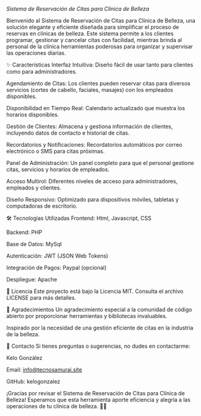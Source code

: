 *Sistema de Reservación de Citas para Clínica de Belleza*




Bienvenido al Sistema de Reservación de Citas para Clínica de Belleza, una solución elegante y eficiente diseñada para simplificar el proceso de reservas en clínicas de belleza. Este sistema permite a los clientes programar, gestionar y cancelar citas con facilidad, mientras brinda al personal de la clínica herramientas poderosas para organizar y supervisar las operaciones diarias.

✨ Características
Interfaz Intuitiva: Diseño fácil de usar tanto para clientes como para administradores.

Agendamiento de Citas: Los clientes pueden reservar citas para diversos servicios (cortes de cabello, faciales, masajes) con los empleados disponibles.

Disponibilidad en Tiempo Real: Calendario actualizado que muestra los horarios disponibles.

Gestión de Clientes: Almacena y gestiona información de clientes, incluyendo datos de contacto e historial de citas.

Recordatorios y Notificaciones: Recordatorios automáticos por correo electrónico o SMS para citas próximas.

Panel de Administración: Un panel completo para que el personal gestione citas, servicios y horarios de empleados.

Acceso Multirol: Diferentes niveles de acceso para administradores, empleados y clientes.

Diseño Responsivo: Optimizado para dispositivos móviles, tabletas y computadoras de escritorio.

🛠️ Tecnologías Utilizadas
Frontend: Html, Javascript, CSS

Backend: PHP

Base de Datos: MySql

Autenticación: JWT (JSON Web Tokens)

Integración de Pagos: Paypal (opcional)

Despliegue: Apache


📄 Licencia
Este proyecto está bajo la Licencia MIT. Consulta el archivo LICENSE para más detalles.

🙏 Agradecimientos
Un agradecimiento especial a la comunidad de código abierto por proporcionar herramientas y bibliotecas invaluables.

Inspirado por la necesidad de una gestión eficiente de citas en la industria de la belleza.

📧 Contacto
Si tienes preguntas o sugerencias, no dudes en contactarme:

Kelo González

Email: info@tecnosamurai.site

GitHub: kelogonzalez

¡Gracias por revisar el Sistema de Reservación de Citas para Clínica de Belleza! Esperamos que esta herramienta aporte eficiencia y alegría a las operaciones de tu clínica de belleza. 💅✨